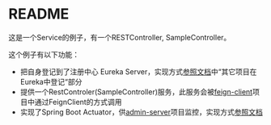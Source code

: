 README
===========================
这是一个Service的例子，有一个RESTController, SampleController。


这个例子有以下功能：

* 把自身登记到了注册中心 Eureka Server，实现方式[参照文档](../register-eureka/README.md)中“其它项目在Eureka中登记“部分
* 提供一个RestControler(SampleController)服务，此服务会被[feign-client](../feign-client)项目中通过FeignClient的方式调用
* 实现了Spring Boot Actuator，供[admin-server](../admin-server)项目监控，实现方式[参照文档](../actuator.md)
